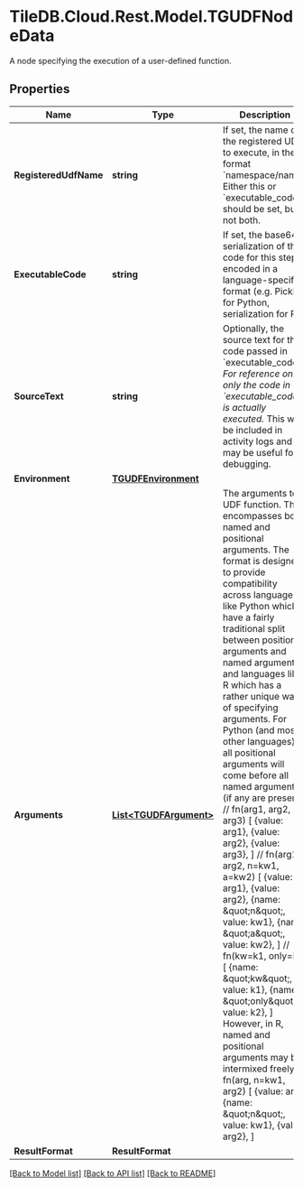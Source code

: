 # TileDB.Cloud.Rest.Model.TGUDFNodeData
A node specifying the execution of a user-defined function.

## Properties

Name | Type | Description | Notes
------------ | ------------- | ------------- | -------------
**RegisteredUdfName** | **string** | If set, the name of the registered UDF to execute, in the format &#x60;namespace/name&#x60;. Either this or &#x60;executable_code&#x60; should be set, but not both.  | [optional] 
**ExecutableCode** | **string** | If set, the base64 serialization of the code for this step, encoded in a language-specific format (e.g. Pickle for Python, serialization for R).  | [optional] 
**SourceText** | **string** | Optionally, the source text for the code passed in &#x60;executable_code&#x60;. *For reference only; only the code in &#x60;executable_code&#x60; is actually executed.* This will be included in activity logs and may be useful for debugging.  | [optional] 
**Environment** | [**TGUDFEnvironment**](TGUDFEnvironment.md) |  | [optional] 
**Arguments** | [**List&lt;TGUDFArgument&gt;**](TGUDFArgument.md) | The arguments to a UDF function. This encompasses both named and positional arguments. The format is designed to provide compatibility across languages like Python which have a fairly traditional split between positional arguments and named arguments, and languages like R which has a rather unique way of specifying arguments. For Python (and most other languages), all positional arguments will come before all named arguments (if any are present):      // fn(arg1, arg2, arg3)     [       {value: arg1},       {value: arg2},       {value: arg3},     ]     // fn(arg1, arg2, n&#x3D;kw1, a&#x3D;kw2)     [       {value: arg1},       {value: arg2},       {name: \&quot;n\&quot;, value: kw1},       {name: \&quot;a\&quot;, value: kw2},     ]     // fn(kw&#x3D;k1, only&#x3D;k2)     [       {name: \&quot;kw\&quot;, value: k1},       {name: \&quot;only\&quot;, value: k2},     ]  However, in R, named and positional arguments may be intermixed freely:      // fn(arg, n&#x3D;kw1, arg2)     [       {value: arg},       {name: \&quot;n\&quot;, value: kw1},       {value: arg2},     ]  | [optional] 
**ResultFormat** | **ResultFormat** |  | [optional] 

[[Back to Model list]](../README.md#documentation-for-models) [[Back to API list]](../README.md#documentation-for-api-endpoints) [[Back to README]](../README.md)

